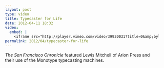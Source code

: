 ```yaml
---
layout: post
type: video
title: Typecaster for Life
date: 2012-04-11 18:32
video: 
  embed: |
    <iframe src="http://player.vimeo.com/video/39920031?title=0&amp;byline=0&amp;portrait=0" width="400" height="225" frameborder="0" webkitAllowFullScreen mozallowfullscreen allowFullScreen></iframe><p><a href="http://vimeo.com/39920031">City Expososed: Typecaster for life</a> from <a href="http://vimeo.com/sfchronicle">San Francisco Chronicle</a> on <a href="http://vimeo.com">Vimeo</a>.</p>
permalink: 2012/04/typecaster-for-life
---
```


_The San Francisco Chronicle_ featured Lewis Mitchell of Arion Press and their use of the Monotype typecasting machines.
